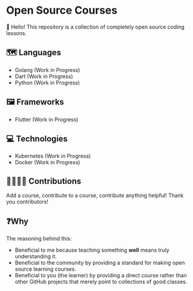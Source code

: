 # Open Source Courses

👋 Hello! This repository is a collection of completely open source coding lessons.

## 🗺️ Languages

* Golang (Work in Progress)
* Dart (Work in Progress)
* Python (Work in Progress)

## 🖼️ Frameworks

* Flutter (Work in Progress)

## 💻 Technologies

* Kubernetes (Work in Progress)
* Docker (Work in Progress)

## 🙋‍♀️🙋‍♂️ Contributions

Add a course, contribute to a course, contribute anything helpful! Thank you contributors!

## ❓Why

The reasoning behind this:
* Beneficial to me because teaching something **well** means truly understanding it.
* Beneficial to the community by providing a standard for making open source learning courses.
* Beneficial to you (the learner) by providing a direct course rather than other GitHub projects that merely point to collections of good classes.

